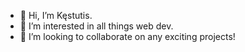 - 👋 Hi, I’m Kęstutis.
- 👀 I’m interested in all things web dev.
- 💞️ I’m looking to collaborate on any exciting projects!


<!---
kestvir/kestvir is a ✨ special ✨ repository because its `README.md` (this file) appears on your GitHub profile.
You can click the Preview link to take a look at your changes.
--->

